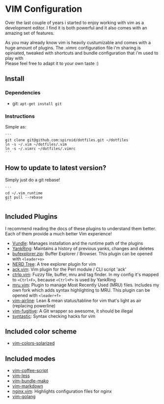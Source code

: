 # VIM Configuration

Over the last couple of years i started to enjoy working with vim as a development editor.
I find it is both powerful and it also comes with an amazing set of features.

As you may already know vim is heavily custumizable and comes with a huge amount of plugins.
The .vimrc configuration file i'm sharing is opiniated, tweaked with shortcuts and bundle
configuration that i'm used to play with  
Please feel free to adapt it to your own taste :)

## Install

### Dependencies

 * git: `apt-get install git`

### Instructions

Simple as:

    ```
    git clone git@github.com:spiroid/dotfiles.git ~/dotfiles
    ln -s ~/.vim ~/dotfiles/.vim
    ln -s ~/.vimrc ~/dotfiles/.vimrc
    ```


## How to update to latest version?

Simply just do a git rebase!

    ```
    cd ~/.vim_runtime
    git pull --rebase
    ```

## Included Plugins

I recommend reading the docs of these plugins to understand them better. Each of them provide a much better Vim experience!

* [Vundle](git@github.com:gmarik/Vundle.vim.git): Manages installation and the runtime path of the plugins
* [YankRing](https://github.com/vim-scripts/YankRing.vim): Maintains a history of previous yanks, changes and deletes
* [bufexplorer.zip](https://github.com/vim-scripts/bufexplorer.zip): Buffer Explorer / Browser. This plugin can be opened with `<leader+o>`
* [NERD Tree](https://github.com/scrooloose/nerdtree): A tree explorer plugin for vim
* [ack.vim](https://github.com/mileszs/ack.vim): Vim plugin for the Perl module / CLI script 'ack'
* [ctrlp.vim](https://github.com/kien/ctrlp.vim): Fuzzy file, buffer, mru and tag finder. In my config it's mapped to `<Ctrl+F>`, because `<Ctrl+P>` is used by YankRing
* [mru.vim](https://github.com/vim-scripts/mru.vim): Plugin to manage Most Recently Used (MRU) files. Includes my own fork which adds syntax highlighting to MRU. This plugin can be opened with `<leader+f>`
* [vim-airline](https://github.com/bling/vim-airline): Lean & mean status/tabline for vim that's light as air (replacing powerline)
* [vim-fugitive](https://github.com/tpope/vim-fugitive): A Git wrapper so awesome, it should be illegal
* [syntastic](https://github.com/scrooloose/syntastic): Syntax checking hacks for vim

## Included color scheme

* [vim-colors-solarized](https://github.com/altercation/vim-colors-solarized)

## Included modes

* [vim-coffee-script](https://github.com/kchmck/vim-coffee-script)
* [vim-less](https://github.com/groenewege/vim-less)
* [vim-bundle-mako](https://github.com/sophacles/vim-bundle-mako)
* [vim-markdown](https://github.com/tpope/vim-markdown)
* [nginx.vim](https://github.com/vim-scripts/nginx.vim): Highlights configuration files for nginx
* [vim-golang](https://github.com/jnwhiteh/vim-golang)
